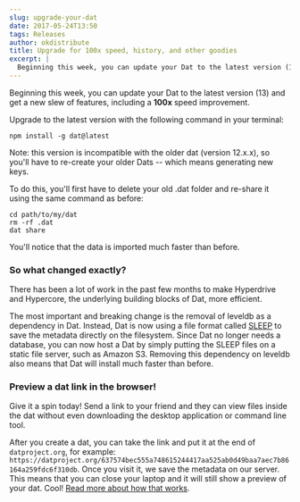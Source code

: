 ```yaml
---
slug: upgrade-your-dat
date: 2017-05-24T13:50
tags: Releases
author: okdistribute
title: Upgrade for 100x speed, history, and other goodies
excerpt: |
  Beginning this week, you can update your Dat to the latest version (13) and get a new slew of features, including a 100x speed improvement.  Upgrade to the latest version with the following
---
```


Beginning this week, you can update your Dat to the latest version (13) and get a new slew of features, including a **100x** speed improvement.

Upgrade to the latest version with the following command in your terminal:
```
npm install -g dat@latest
```

Note: this version is incompatible with the older dat (version 12.x.x), so you'll have to re-create your older Dats -- which means generating new keys.

To do this, you'll first have to delete your old .dat folder and re-share it using the same command as before:
```
cd path/to/my/dat
rm -rf .dat
dat share
```

You'll notice that the data is imported much faster than before.


### So what changed exactly?

There has been a lot of work in the past few months to make Hyperdrive and Hypercore, the underlying building blocks of Dat, more efficient.

The most important and breaking change is the removal of leveldb as a dependency in Dat. Instead, Dat is now using a file format called [SLEEP](https://docs.datproject.org/terms#sleep) to save the metadata directly on the filesystem. Since Dat no longer needs a database, you can now host a Dat by simply putting the SLEEP files on a static file server, such as Amazon S3. Removing this dependency on leveldb also means that Dat will install much faster than before.

### Preview a dat link in the browser!

Give it a spin today! Send a link to your friend and they can view files inside the dat without even downloading the desktop application or command line tool.

After you create a dat, you can take the link and put it at the end of `datproject.org`, for example: `https://datproject.org/637574bec555a748615244417aa525ab0d49baa7aec7b86164a259fdc6f310db`. Once you visit it, we save the metadata on our server. This means that you can close your laptop and it will still show a preview of your dat. Cool! [Read more about how that works](/a-public-dat-peer/).

